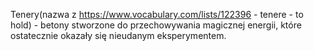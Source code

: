 Tenery(nazwa z https://www.vocabulary.com/lists/122396 - tenere - to hold) - betony stworzone do przechowywania magicznej energii, które ostatecznie okazały się nieudanym eksperymentem. 

